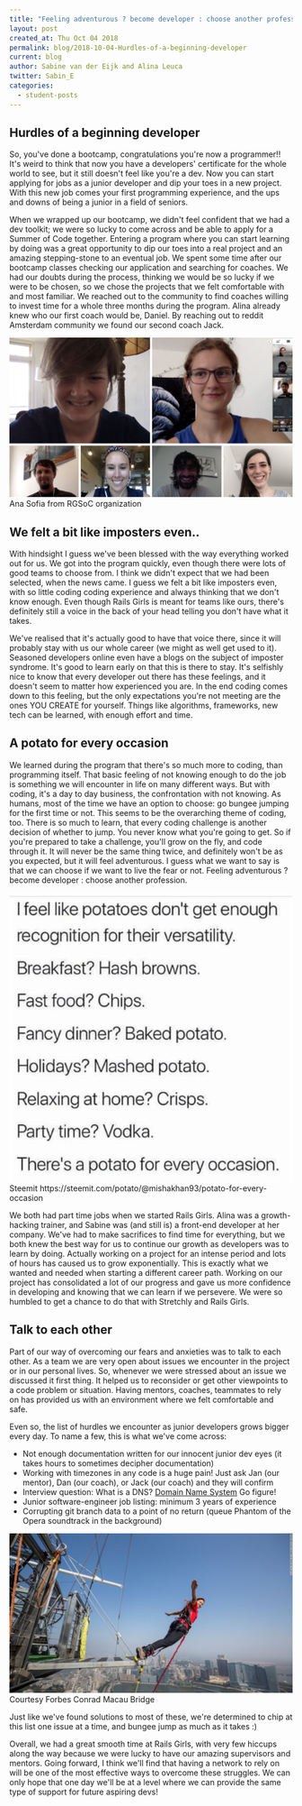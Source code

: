 ```yaml
---
title: "Feeling adventurous ? become developer : choose another profession"
layout: post
created_at: Thu Oct 04 2018
permalink: blog/2018-10-04-Hurdles-of-a-beginning-developer
current: blog
author: Sabine van der Eijk and Alina Leuca
twitter: Sabin_E
categories:
  - student-posts
---
```


## Hurdles of a beginning developer

So, you've done a bootcamp, congratulations you're now a programmer!! It's weird to think that now you have a developers' certificate for the whole world to see, but it still doesn't feel like you're a dev. Now you can start applying for jobs as a junior developer and dip your toes in a new project. With this new job comes your first programming experience, and the ups and downs of being a junior in a field of seniors.

When we wrapped up our bootcamp, we didn't feel confident that we had a dev toolkit; we were so lucky to come across and be able to apply for a Summer of Code together. Entering a program where you can start learning by doing was a great opportunity to dip our toes into a real project and an amazing stepping-stone to an eventual job. We spent some time after our bootcamp classes checking our application and searching for coaches. We had our doubts during the process, thinking we would be so lucky if we were to be chosen, so we chose the projects that we felt comfortable with and most familiar. We reached out to the community to find coaches willing to invest time for a whole three months during the program. Alina already knew who our first coach would be, Daniel. By reaching out to reddit Amsterdam community we found our second coach Jack.

<img src="/img/blog/2018/team-potatocode-first-call-01.jpg" alt="first team call">
<div class="image-credits"> Ana Sofia from RGSoC organization</div>

## We felt a bit like imposters even..

With hindsight I guess we've been blessed with the way everything worked out for us. We got into the program quickly, even though there were lots of good teams to choose from. I think we didn't expect that we had been selected, when the news came. I guess we felt a bit like imposters even, with so little coding coding experience and always thinking that we don't know enough. Even though Rails Girls is meant for teams like ours, there's definitely still a voice in the back of your head telling you don't have what it takes.

We've realised that it's actually good to have that voice there, since it will probably stay with us our whole career (we might as well get used to it). Seasoned developers online even have a blogs on the subject of imposter syndrome. It's good to learn early on that this is there to stay. It's selfishly nice to know that every developer out there has these feelings, and it doesn't seem to matter how experienced you are. In the end coding comes down to this feeling, but the only expectations you're not meeting are the ones YOU CREATE for yourself. Things like algorithms, frameworks, new tech can be learned, with enough effort and time.

## A potato for every occasion

We learned during the program that there's so much more to coding, than programming itself. That basic feeling of not knowing enough to do the job is something we will encounter in life on many different ways. But with coding, it's a day to day business, the confrontation with not knowing. As humans, most of the time we have an option to choose: go bungee jumping for the first time or not. This seems to be the overarching theme of coding, too. There is so much to learn, that every coding challenge is another decision of whether to jump. You never know what you're going to get. So if you're prepared to take a challenge, you'll grow on the fly, and code through it. It will never be the same thing twice, and definitely won't be as you expected, but it will feel adventurous. I guess what we want to say is that we can choose if we want to live the fear or not. Feeling adventurous ? become developer : choose another profession.

<img src="/img/blog/2018/potatoCode.png" alt="A potato for everything">
<div class="image-credits"> Steemit https://steemit.com/potato/@mishakhan93/potato-for-every-occasion </div>

We both had part time jobs when we started Rails Girls. Alina was a growth-hacking trainer, and Sabine was (and still is) a front-end developer at her company. We've had to make sacrifices to find time for everything, but we both knew the best way for us to continue our growth as developers was to learn by doing. Actually working on a project for an intense period and lots of hours has caused us to grow exponentially. This is exactly what we wanted and needed when starting a different career path. Working on our project has consolidated a lot of our progress and gave us more confidence in developing and knowing that we can learn if we persevere. We were so humbled to get a chance to do that with Stretchly and Rails Girls.

## Talk to each other

Part of our way of overcoming our fears and anxieties was to talk to each other. As a team we are very open about issues we encounter in the project or in our personal lives. So, whenever we were stressed about an issue we discussed it first thing. It helped us to reconsider or get other viewpoints to a code problem or situation. Having mentors, coaches, teammates to rely on has provided us with an environment where we felt comfortable and safe.

Even so, the list of hurdles we encounter as junior developers grows bigger every day. To name a few, this is what we've come across:

- Not enough documentation written for our innocent junior dev eyes (it takes hours to sometimes decipher documentation)
- Working with timezones in any code is a huge pain! Just ask Jan (our mentor), Dan (our coach), or Jack (our coach) and they will confirm
- Interview question: What is a DNS? [Domain Name System](https://en.wikipedia.org/wiki/Domain_Name_System) Go figure!
- Junior software-engineer job listing: minimum 3 years of experience
- Corrupting git branch data to a point of no return (queue Phantom of the Opera soundtrack in the background)

<img src="/img/blog/2018/bungeejump.jpg" alt="jump and fly">
<div class="image-credits"> Courtesy Forbes Conrad Macau Bridge </div>

Just like we've found solutions to most of these, we're determined to chip at this list one issue at a time, and bungee jump as much as it takes :)

Overall, we had a great smooth time at Rails Girls, with very few hiccups along the way because we were lucky to have our amazing supervisors and mentors. Going forward, I think we'll find that having a network to rely on will be one of the most effective ways to overcome these struggles. We can only hope that one day we'll be at a level where we can provide the same type of support for future aspiring devs!
